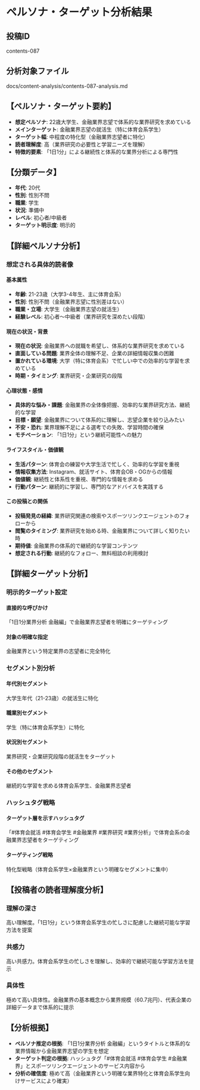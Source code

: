 # ペルソナ・ターゲット分析結果

## 投稿ID
contents-087

## 分析対象ファイル
docs/content-analysis/contents-087-analysis.md

## 【ペルソナ・ターゲット要約】
- **想定ペルソナ**: 22歳大学生、金融業界志望で体系的な業界研究を求めている
- **メインターゲット**: 金融業界志望の就活生（特に体育会系学生）
- **ターゲット幅**: 中程度の特化型（金融業界志望者に特化）
- **読者理解度**: 高（業界研究の必要性と学習ニーズを理解）
- **特徴的要素**: 「1日1分」による継続性と体系的な業界分析による専門性

## 【分類データ】
- **年代**: 20代
- **性別**: 性別不問
- **職業**: 学生
- **状況**: 準備中
- **レベル**: 初心者/中級者
- **ターゲット明示度**: 明示的

## 【詳細ペルソナ分析】

### 想定される具体的読者像
#### 基本属性
- **年齢**: 21-23歳（大学3-4年生、主に体育会系）
- **性別**: 性別不問（金融業界志望に性別差はない）
- **職業・立場**: 大学生（金融業界志望の就活生）
- **経験レベル**: 初心者〜中級者（業界研究を深めたい段階）

#### 現在の状況・背景
- **現在の状況**: 金融業界への就職を希望し、体系的な業界研究を求めている
- **直面している問題**: 業界全体の理解不足、企業の詳細情報収集の困難
- **置かれている環境**: 大学（特に体育会系）で忙しい中での効率的な学習を求めている
- **時期・タイミング**: 業界研究・企業研究の段階

#### 心理状態・感情
- **具体的な悩み・課題**: 金融業界の全体像把握、効率的な業界研究方法、継続的な学習
- **目標・願望**: 金融業界について体系的に理解し、志望企業を絞り込みたい
- **不安・恐れ**: 業界理解不足による選考での失敗、学習時間の確保
- **モチベーション**: 「1日1分」という継続可能性への魅力

#### ライフスタイル・価値観
- **生活パターン**: 体育会の練習や大学生活で忙しく、効率的な学習を重視
- **情報収集方法**: Instagram、就活サイト、体育会OB・OGからの情報
- **価値観**: 継続性と体系性を重視、専門的な情報を求める
- **行動パターン**: 継続的に学習し、専門的なアドバイスを実践する

#### この投稿との関係
- **投稿発見の経緯**: 業界研究関連の検索やスポーツリンクエージェントのフォローから
- **閲覧のタイミング**: 業界研究を始める時、金融業界について詳しく知りたい時
- **期待値**: 金融業界の体系的で継続的な学習コンテンツ
- **想定される行動**: 継続的なフォロー、無料相談の利用検討

## 【詳細ターゲット分析】

### 明示的ターゲット設定
#### 直接的な呼びかけ
「1日1分業界分析 金融編」で金融業界志望者を明確にターゲティング

#### 対象の明確な指定
金融業界という特定業界の志望者に完全特化

### セグメント別分析
#### 年代別セグメント
大学生年代（21-23歳）の就活生に特化

#### 職業別セグメント
学生（特に体育会系学生）に特化

#### 状況別セグメント
業界研究・企業研究段階の就活生をターゲット

#### その他のセグメント
継続的な学習を求める体育会系学生、金融業界志望者

### ハッシュタグ戦略
#### ターゲット層を示すハッシュタグ
「#体育会就活 #体育会学生 #金融業界 #業界研究 #業界分析」で体育会系の金融業界志望者をターゲティング

#### ターゲティング戦略
特化型戦略（体育会系学生×金融業界という明確なセグメントに集中）

## 【投稿者の読者理解度分析】
### 理解の深さ
高い理解度。「1日1分」という体育会系学生の忙しさに配慮した継続可能な学習方法を提案

### 共感力
高い共感力。体育会系学生の忙しさを理解し、効率的で継続可能な学習方法を提示

### 具体性
極めて高い具体性。金融業界の基本概念から業界規模（60.7兆円）、代表企業の詳細データまで体系的に提示

## 【分析根拠】
- **ペルソナ推定の根拠**: 「1日1分業界分析 金融編」というタイトルと体系的な業界情報から金融業界志望の学生を想定
- **ターゲット判定の根拠**: ハッシュタグ「#体育会就活 #体育会学生 #金融業界」とスポーツリンクエージェントのサービス内容から
- **分析の確信度**: 極めて高（金融業界という明確な業界特化と体育会系学生向けサービスにより確実）